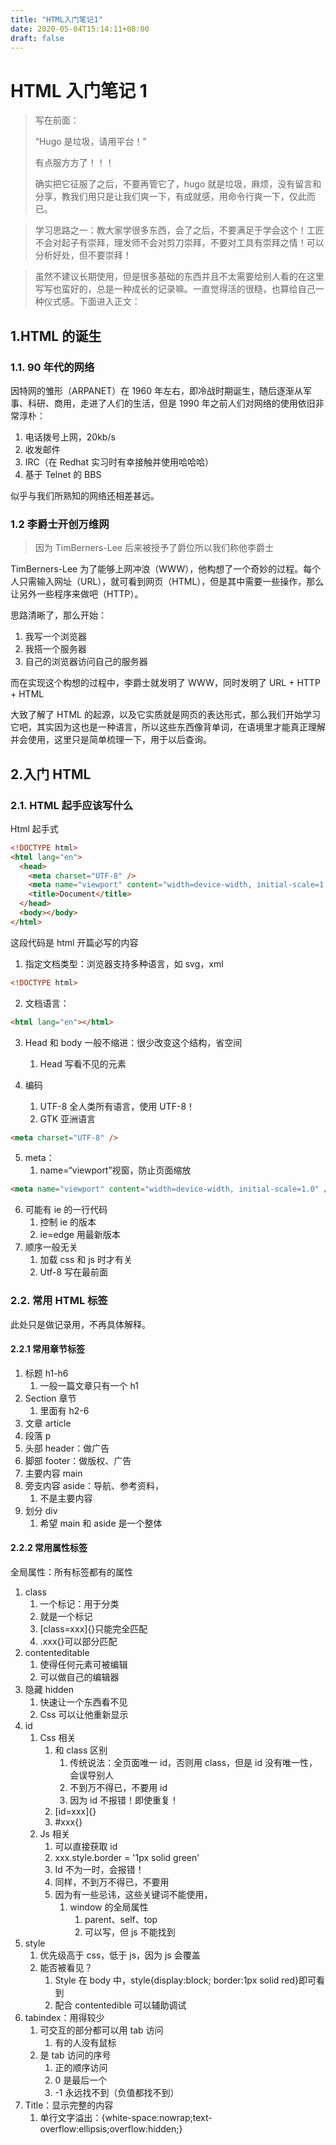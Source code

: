 ```yaml
---
title: "HTML入门笔记1"
date: 2020-05-04T15:14:11+08:00
draft: false
---
```


# HTML 入门笔记 1

> 写在前面：
>
> “Hugo 是垃圾，请用平台！”
>
> 有点服方方了！！！
>
> 确实把它征服了之后，不要再管它了，hugo 就是垃圾，麻烦，没有留言和分享，教我们用只是让我们爽一下，有成就感，用命令行爽一下，仅此而已。

> 学习思路之一：教大家学很多东西，会了之后，不要满足于学会这个！工匠不会对起子有崇拜，理发师不会对剪刀崇拜，不要对工具有崇拜之情！可以分析好处，但不要崇拜！

> 虽然不建议长期使用，但是很多基础的东西并且不太需要给别人看的在这里写写也蛮好的，总是一种成长的记录嘛。一直觉得活的很糙，也算给自己一种仪式感。下面进入正文：

## 1.HTML 的诞生

### 1.1. 90 年代的网络

因特网的雏形（ARPANET）在 1960 年左右，即冷战时期诞生，随后逐渐从军事、科研、商用，走进了人们的生活，但是 1990 年之前人们对网络的使用依旧非常淳朴：

1. 电话拨号上网，20kb/s
2. 收发邮件
3. IRC（在 Redhat 实习时有幸接触并使用哈哈哈）
4. 基于 Telnet 的 BBS

似乎与我们所熟知的网络还相差甚远。

### 1.2 李爵士开创万维网

> 因为 TimBerners-Lee 后来被授予了爵位所以我们称他李爵士

TimBerners-Lee 为了能够上网冲浪（WWW），他构想了一个奇妙的过程。每个人只需输入网址（URL），就可看到网页（HTML），但是其中需要一些操作，那么让另外一些程序来做吧（HTTP）。

思路清晰了，那么开始：

1. 我写一个浏览器
2. 我搭一个服务器
3. 自己的浏览器访问自己的服务器

而在实现这个构想的过程中，李爵士就发明了 WWW，同时发明了 URL + HTTP + HTML

大致了解了 HTML 的起源，以及它实质就是网页的表达形式，那么我们开始学习它吧，其实因为这也是一种语言，所以这些东西像背单词，在语境里才能真正理解并会使用，这里只是简单梳理一下，用于以后查询。

## 2.入门 HTML

### 2.1. HTML 起手应该写什么

Html 起手式

```html
<!DOCTYPE html>
<html lang="en">
  <head>
    <meta charset="UTF-8" />
    <meta name="viewport" content="width=device-width, initial-scale=1.0" />
    <title>Document</title>
  </head>
  <body></body>
</html>
```

这段代码是 html 开篇必写的内容

1. 指定文档类型：浏览器支持多种语言，如 svg，xml

```html
<!DOCTYPE html>
```

2. 文档语言：

```html
<html lang="en"></html>
```

3. Head 和 body 一般不缩进：很少改变这个结构，省空间

   1. Head 写看不见的元素

4. 编码
   1. UTF-8 全人类所有语言，使用 UTF-8！
   2. GTK 亚洲语言

```html
<meta charset="UTF-8" />
```

5. meta：
   1. name=“viewport”视窗，防止页面缩放

```html
<meta name="viewport" content="width=device-width, initial-scale=1.0" />
```

6. 可能有 ie 的一行代码
   1. 控制 ie 的版本
   2. ie=edge 用最新版本
7. 顺序一般无关
   1. 加载 css 和 js 时才有关
   2. Utf-8 写在最前面

### 2.2. 常用 HTML 标签

此处只是做记录用，不再具体解释。

#### 2.2.1 常用章节标签

1. 标题 h1-h6
   1. 一般一篇文章只有一个 h1
2. Section 章节
   1. 里面有 h2-6
3. 文章 article
4. 段落 p
5. 头部 header：做广告
6. 脚部 footer：做版权、广告
7. 主要内容 main
8. 旁支内容 aside：导航、参考资料，
   1. 不是主要内容
9. 划分 div
   1. 希望 main 和 aside 是一个整体

#### 2.2.2 常用属性标签

全局属性：所有标签都有的属性

1. class
   1. 一个标记：用于分类
   2. 就是一个标记
   3. [class=xxx]{}只能完全匹配
   4. .xxx{}可以部分匹配
2. contenteditable
   1. 使得任何元素可被编辑
   2. 可以做自己的编辑器
3. 隐藏 hidden
   1. 快速让一个东西看不见
   2. Css 可以让他重新显示
4. id
   1. Css 相关
      1. 和 class 区别
         1. 传统说法：全页面唯一 id，否则用 class，但是 id 没有唯一性，会误导别人
         2. 不到万不得已，不要用 id
         3. 因为 id 不报错！即使重复！
      2. [id=xxx]{}
      3. #xxx{}
   2. Js 相关
      1. 可以直接获取 id
      2. xxx.style.border = '1px solid green'
      3. Id 不为一时，会报错！
      4. 同样，不到万不得已，不要用
      5. 因为有一些忌讳，这些关键词不能使用，
         1. window 的全局属性
            1. parent、self、top
            2. 可以写，但 js 不能找到
5. style
   1. 优先级高于 css，低于 js，因为 js 会覆盖
   2. 能否被看见？
      1. Style 在 body 中，<stytle>style{display:block; border:1px solid red}</stye>即可看到
      2. 配合 contentedible 可以辅助调试
6. tabindex：用得较少
   1. 可交互的部分都可以用 tab 访问
      1. 有的人没有鼠标
   2. 是 tab 访问的序号
      1. 正的顺序访问
      2. 0 是最后一个
      3. -1 永远找不到（负值都找不到）
7. Title：显示完整的内容
   1. 单行文字溢出：{white-space:nowrap;text-overflow:ellipsis;overflow:hidden;}
